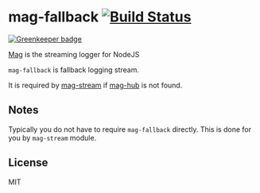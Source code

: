 # mag-fallback [![Build Status](https://travis-ci.org/mahnunchik/mag-fallback.svg)](https://travis-ci.org/mahnunchik/mag-fallback)

[![Greenkeeper badge](https://badges.greenkeeper.io/mahnunchik/mag-fallback.svg)](https://greenkeeper.io/)

[Mag](https://github.com/mahnunchik/mag) is the streaming logger for NodeJS

`mag-fallback` is fallback logging stream.

It is required by [mag-stream](https://github.com/mahnunchik/mag-stream) if [mag-hub](https://github.com/mahnunchik/mag-hub) is not found.

## Notes

Typically you do not have to require `mag-fallback` directly. This is done for you by `mag-stream` module.

## License

MIT
